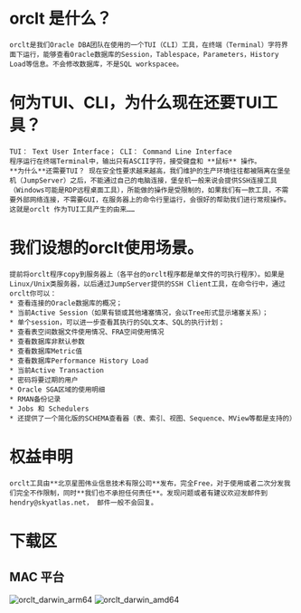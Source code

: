 # orclt 是什么？
    orclt是我们Oracle DBA团队在使用的一个TUI（CLI）工具，在终端（Terminal）字符界面下运行，能够查看Oracle数据库的Session，Tablespace，Parameters，History Load等信息。不会修改数据库，不是SQL workspacee。

# 何为TUI、CLI，为什么现在还要TUI工具？
    TUI： Text User Interface； CLI： Command Line Interface
    程序运行在终端Terminal中，输出只有ASCII字符，接受键盘和 **鼠标** 操作。
    **为什么**还需要TUI？ 现在安全性要求越来越高，我们维护的生产环境往往都被隔离在堡垒机（JumpServer）之后，不能通过自己的电脑连接，堡垒机一般来说会提供SSH连接工具（Windows可能是RDP远程桌面工具），所能做的操作是受限制的，如果我们有一款工具，不需要外部网络连接，不需要GUI，在服务器上的命令行里运行，会很好的帮助我们进行常规操作。这就是orclt 作为TUI工具产生的由来……

# 我们设想的orclt使用场景。
    提前将orclt程序copy到服务器上（各平台的orclt程序都是单文件的可执行程序）。如果是Linux/Unix类服务器，以后通过JumpServer提供的SSH Client工具，在命令行中，通过orclt你可以：
    * 查看连接的Oracle数据库的概况；
    * 当前Active Session（如果有锁或其他堵塞情况，会以Tree形式显示堵塞关系）；
    * 单个session，可以进一步查看其执行的SQL文本、SQL的执行计划；
    * 查看表空间数据文件使用情况、FRA空间使用情况
    * 查看数据库非默认参数
    * 查看数据库Metric值
    * 查看数据库Performance History Load
    * 当前Active Transaction
    * 密码将要过期的用户
    * Oracle SGA区域的使用明细
    * RMAN备份记录
    * Jobs 和 Schedulers
    * 还提供了一个简化版的SCHEMA查看器（表、索引、视图、Sequence、MView等都是支持的）

# 权益申明
    orclt工具由**北京星图伟业信息技术有限公司**发布，完全Free，对于使用或者二次分发我们完全不作限制，同时**我们也不承担任何责任**。发现问题或者有建议欢迎发邮件到 hendry@skyatlas.net， 邮件一般不会回复。

# 下载区

## MAC 平台
![orclt_darwin_arm64](/orclt_darwin_arm64 "darwin_arm64")
![orclt_darwin_amd64](/orclt_darwin_amd64 "darwin adm64")